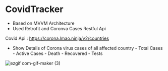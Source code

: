 
# CovidTracker

* Based on MVVM Architecture
* Used Retrofit and Coronva Cases Restful Api

Covid Api : https://corona.lmao.ninja/v2/countries

* Show Details of Corona virus cases of all affected country
      - Total Cases
      - Active Cases
      - Death
      - Recovered
      - Tests

![ezgif com-gif-maker (3)](https://user-images.githubusercontent.com/50069977/126110204-42c135fe-f570-4aaf-b976-0a9580eee2b1.gif)

 
      
